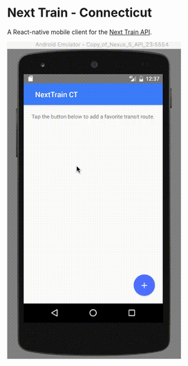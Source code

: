 # Next Train - Connecticut

A React-native mobile client for the [Next Train API](http://next-train-production.herokuapp.com/).

![a demonstration of an app being used on an android device. the user chooses a route by selecting an origin train station and a destination train station. the route gets saved to the user's favorites, and a corresponding link is added to the home-screen. the user then clicks on the route link from the home screen and is redirected to a list of upcoming trains.](demo.gif)
